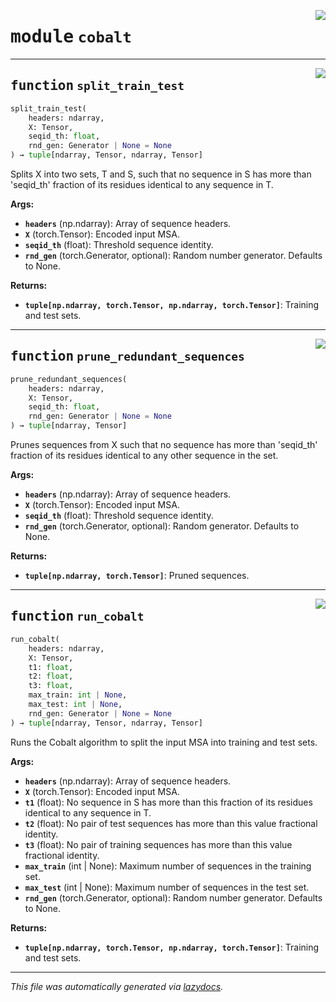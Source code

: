 <!-- markdownlint-disable -->

<a href="https://github.com/spqb/adabmDCApy/blob/main/adabmDCA/cobalt.py#L0"><img align="right" style="float:right;" src="https://img.shields.io/badge/-source-cccccc?style=flat-square"></a>

# <kbd>module</kbd> `cobalt`





---

<a href="https://github.com/spqb/adabmDCApy/blob/main/adabmDCA/cobalt.py#L18"><img align="right" style="float:right;" src="https://img.shields.io/badge/-source-cccccc?style=flat-square"></a>

## <kbd>function</kbd> `split_train_test`

```python
split_train_test(
    headers: ndarray,
    X: Tensor,
    seqid_th: float,
    rnd_gen: Generator | None = None
) → tuple[ndarray, Tensor, ndarray, Tensor]
```

Splits X into two sets, T and S, such that no sequence in S has more than 'seqid_th' fraction of its residues identical to any sequence in T. 



**Args:**
 
 - <b>`headers`</b> (np.ndarray):  Array of sequence headers. 
 - <b>`X`</b> (torch.Tensor):  Encoded input MSA. 
 - <b>`seqid_th`</b> (float):  Threshold sequence identity. 
 - <b>`rnd_gen`</b> (torch.Generator, optional):  Random number generator. Defaults to None. 



**Returns:**
 
 - <b>`tuple[np.ndarray, torch.Tensor, np.ndarray, torch.Tensor]`</b>:  Training and test sets. 


---

<a href="https://github.com/spqb/adabmDCApy/blob/main/adabmDCA/cobalt.py#L68"><img align="right" style="float:right;" src="https://img.shields.io/badge/-source-cccccc?style=flat-square"></a>

## <kbd>function</kbd> `prune_redundant_sequences`

```python
prune_redundant_sequences(
    headers: ndarray,
    X: Tensor,
    seqid_th: float,
    rnd_gen: Generator | None = None
) → tuple[ndarray, Tensor]
```

Prunes sequences from X such that no sequence has more than 'seqid_th' fraction of its residues identical to any other sequence in the set. 



**Args:**
 
 - <b>`headers`</b> (np.ndarray):  Array of sequence headers. 
 - <b>`X`</b> (torch.Tensor):  Encoded input MSA. 
 - <b>`seqid_th`</b> (float):  Threshold sequence identity. 
 - <b>`rnd_gen`</b> (torch.Generator, optional):  Random generator. Defaults to None. 



**Returns:**
 
 - <b>`tuple[np.ndarray, torch.Tensor]`</b>:  Pruned sequences. 


---

<a href="https://github.com/spqb/adabmDCApy/blob/main/adabmDCA/cobalt.py#L98"><img align="right" style="float:right;" src="https://img.shields.io/badge/-source-cccccc?style=flat-square"></a>

## <kbd>function</kbd> `run_cobalt`

```python
run_cobalt(
    headers: ndarray,
    X: Tensor,
    t1: float,
    t2: float,
    t3: float,
    max_train: int | None,
    max_test: int | None,
    rnd_gen: Generator | None = None
) → tuple[ndarray, Tensor, ndarray, Tensor]
```

Runs the Cobalt algorithm to split the input MSA into training and test sets. 



**Args:**
 
 - <b>`headers`</b> (np.ndarray):  Array of sequence headers. 
 - <b>`X`</b> (torch.Tensor):  Encoded input MSA. 
 - <b>`t1`</b> (float):  No sequence in S has more than this fraction of its residues identical to any sequence in T. 
 - <b>`t2`</b> (float):  No pair of test sequences has more than this value fractional identity. 
 - <b>`t3`</b> (float):  No pair of training sequences has more than this value fractional identity. 
 - <b>`max_train`</b> (int | None):  Maximum number of sequences in the training set. 
 - <b>`max_test`</b> (int | None):  Maximum number of sequences in the test set. 
 - <b>`rnd_gen`</b> (torch.Generator, optional):  Random number generator. Defaults to None. 



**Returns:**
 
 - <b>`tuple[np.ndarray, torch.Tensor, np.ndarray, torch.Tensor]`</b>:  Training and test sets. 




---

_This file was automatically generated via [lazydocs](https://github.com/ml-tooling/lazydocs)._
